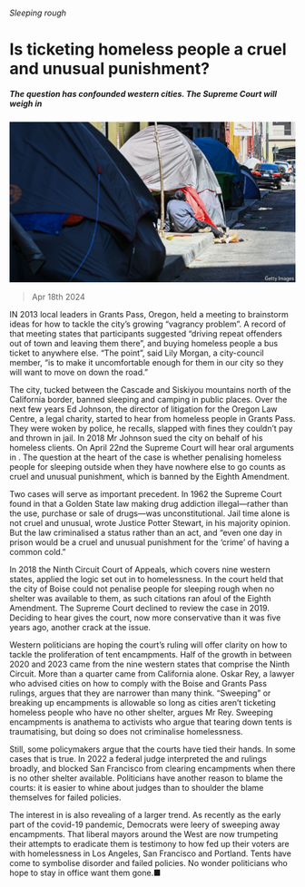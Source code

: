 ###### Sleeping rough

# Is ticketing homeless people a cruel and unusual punishment? 

##### The question has confounded western cities. The Supreme Court will weigh in 

![image](images/20240420_USP003.jpg) 

> Apr 18th 2024 

IN 2013 local leaders in Grants Pass, Oregon, held a meeting to brainstorm ideas for how to tackle the city’s growing “vagrancy problem”. A record of that meeting states that participants suggested “driving repeat offenders out of town and leaving them there”, and buying homeless people a bus ticket to anywhere else. “The point”, said Lily Morgan, a city-council member, “is to make it uncomfortable enough for them in our city so they will want to move on down the road.” 

The city, tucked between the Cascade and Siskiyou mountains north of the California border, banned sleeping and camping in public places. Over the next few years Ed Johnson, the director of litigation for the Oregon Law Centre, a legal charity, started to hear from homeless people in Grants Pass. They were woken by police, he recalls, slapped with fines they couldn’t pay and thrown in jail. In 2018 Mr Johnson sued the city on behalf of his homeless clients. On April 22nd the Supreme Court will hear oral arguments in . The question at the heart of the case is whether penalising homeless people for sleeping outside when they have nowhere else to go counts as cruel and unusual punishment, which is banned by the Eighth Amendment. 

Two cases will serve as important precedent. In 1962 the Supreme Court found in  that a Golden State law making drug addiction illegal—rather than the use, purchase or sale of drugs—was unconstitutional. Jail time alone is not cruel and unusual, wrote Justice Potter Stewart, in his majority opinion. But the law criminalised a status rather than an act, and “even one day in prison would be a cruel and unusual punishment for the ‘crime’ of having a common cold.” 

In 2018 the Ninth Circuit Court of Appeals, which covers nine western states, applied the logic set out in  to homelessness. In  the court held that the city of Boise could not penalise people for sleeping rough when no shelter was available to them, as such citations ran afoul of the Eighth Amendment. The Supreme Court declined to review the case in 2019. Deciding to hear  gives the court, now more conservative than it was five years ago, another crack at the issue. 

Western politicians are hoping the court’s ruling will offer clarity on how to tackle the proliferation of tent encampments. Half of the growth in  between 2020 and 2023 came from the nine western states that comprise the Ninth Circuit. More than a quarter came from California alone. Oskar Rey, a lawyer who advised cities on how to comply with the Boise and Grants Pass rulings, argues that they are narrower than many think. “Sweeping” or breaking up encampments is allowable so long as cities aren’t ticketing homeless people who have no other shelter, argues Mr Rey. Sweeping encampments is anathema to activists who argue that tearing down tents is traumatising, but doing so does not criminalise homelessness. 

Still, some policymakers argue that the courts have tied their hands. In some cases that is true. In 2022 a federal judge interpreted the  and  rulings broadly, and blocked San Francisco from clearing encampments when there is no other shelter available. Politicians have another reason to blame the courts: it is easier to whine about judges than to shoulder the blame themselves for failed policies. 

The interest in  is also revealing of a larger trend. As recently as the early part of the covid-19 pandemic, Democrats were leery of sweeping away encampments. That liberal mayors around the West are now trumpeting their attempts to eradicate them is testimony to how fed up their voters are with homelessness in Los Angeles, San Francisco and Portland. Tents have come to symbolise disorder and failed policies. No wonder politicians who hope to stay in office want them gone.■


